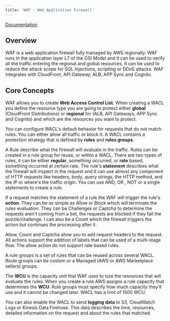 ```yaml
---
title: 'WAF - Web Application Firewall'
---
```


[Documentation](https://docs.aws.amazon.com/waf/latest/developerguide/waf-chapter.html)

## Overview

WAF is a web application firewall fully managed by AWS regionally. WAF runs in the application layer L7 of the OSI Model and it can be used to verify all the traffic entering the regional and global resources. It can be used to reduce the attack scope for SQL Injections, scripting or DDoS attacks. WAF integrates with CloudFront, API Gateway, ALB, APP Sync and Cognito.

## Core Concepts

WAF allows you to create **Web Access Control List**. When creating a WACL you define the resource type you are going to protect either **global** (CloudFront Distributions) or **regional** for (ALB, API Gateways, APP Sync and Cognito) and which are the resources you want to protect.

You can configure WACL's default behavior for requests that do not match rules. You can either allow all traffic or block it. A WACL contains a protection strategy that is defined by **rules** and **rules groups**.

A Rule describe what the firewall will evaluate in the traffic. Rules can be created in a rule group for reuse, or within a WACL. There are two types of rules, it can be either **regular**, something occurred, or **rate** based, something occurred at certain rate. The rule's **statement** describes what the firewall will inspect in the request and it can use almost any component of HTTP requests like headers, body, query strings, the HTTP method, and the IP or where's the traffic origin. You can use AND, OR , NOT or a single statements to create a rule.

If a request matches the statement of a rule the WAF will trigger the rule's **action**. They can be as simple as Allow or Block which will terminate the rules evaluation. They can be Challenges or Captcha to determine the requests aren't coming from a bot, the requests are blocked if they fail the puzzle/challenge. I can also be a Count which the firewall triggers the action but continues the processing after it.

Allow, Count and Captcha allow you to add request headers to the request. All actions support the addition of labels that can be used of a multi-stage flow. The allow action do not support rate based rules.

A rule groups is a set of rules that can be reused across several WACL. Roule groups can be custom or a Managed (AWS or AWS Marketplace sellers) groups.

The **WCU** is the capacity unit that WAF uses to size the resources that will evaluate the rules. When you create a rule AWS assigns a rule capacity that determines the **WCU**. Rule groups must specify how much capacity they'll use and it cannot be changed later. WACL has a limit of 1500 WCU.

You can also enable the WACL to send **logging data** to S3, CloudWatch Logs or Kinesis Data Firehose. This data describes the time, resources, detailed information on the request and about the rules that matched.


